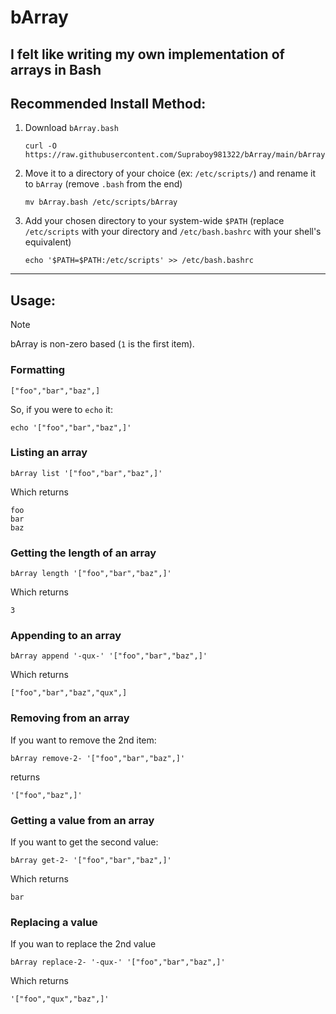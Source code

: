 # bArray
I felt like writing my own implementation of arrays in Bash
---
## Recommended Install Method:
1) Download `bArray.bash`
   ```shell
   curl -O https://raw.githubusercontent.com/Supraboy981322/bArray/main/bArray.bash
   ```
2) Move it to a directory of your choice (ex: `/etc/scripts/`) and rename it to `bArray` (remove `.bash` from the end)
   ```shell
   mv bArray.bash /etc/scripts/bArray
   ```
3) Add your chosen directory to your system-wide `$PATH` (replace `/etc/scripts` with your directory and `/etc/bash.bashrc` with your shell's equivalent)
   ```shell
   echo '$PATH=$PATH:/etc/scripts' >> /etc/bash.bashrc
   ```
---
## Usage:
> [!NOTE]
> bArray is non-zero based (`1` is the first item).
### Formatting
  ```
  ["foo","bar","baz",]
  ```
  So, if you were to `echo` it:
  ```shell
  echo '["foo","bar","baz",]'
  ```
### Listing an array
  ```shell
  bArray list '["foo","bar","baz",]'
  ```
  Which returns
  ```
  foo
  bar
  baz
  ```
### Getting the length of an array
  ```shell
  bArray length '["foo","bar","baz",]'
  ```
  Which returns
  ```
  3
  ```
### Appending to an array
  ```shell
  bArray append '-qux-' '["foo","bar","baz",]'
  ```
  Which returns
  ```
  ["foo","bar","baz","qux",]
  ```
### Removing from an array
  If you want to remove the 2nd item:
  ```shell
  bArray remove-2- '["foo","bar","baz",]'
  ```
  returns
  ```
  '["foo","baz",]'
  ```
### Getting a value from an array
  If you want to get the second value:
  ```shell
  bArray get-2- '["foo","bar","baz",]'
  ```
  Which returns
  ```
  bar
  ```
### Replacing a value
  If you wan to replace the 2nd value
  ```shell
  bArray replace-2- '-qux-' '["foo","bar","baz",]'
  ```
  Which returns
  ```
  '["foo","qux","baz",]'
  ```
